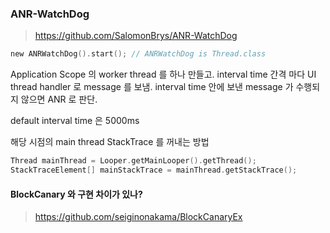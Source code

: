 


### ANR-WatchDog

> https://github.com/SalomonBrys/ANR-WatchDog

```kotlin
new ANRWatchDog().start(); // ANRWatchDog is Thread.class
```

Application Scope 의 worker thread 를 하나 만들고. 
interval time 간격 마다 UI thread handler 로 message 를 보냄. 
interval time 안에 보낸 message 가 수행되지 않으면 ANR 로 판단. 
  
default interval time 은 5000ms

해당 시점의 main thread StackTrace 를 꺼내는 방법

```kotlin
Thread mainThread = Looper.getMainLooper().getThread();
StackTraceElement[] mainStackTrace = mainThread.getStackTrace();
```

  
#### BlockCanary 와 구현 차이가 있나?
> https://github.com/seiginonakama/BlockCanaryEx 




<!--stackedit_data:
eyJoaXN0b3J5IjpbMjk2MjYwOTYsLTg1MjMxNDc1NCwzNjU3Nz
M0MjEsLTIxMjg1NjUzODksMjEzOTM4Nzc3MV19
-->